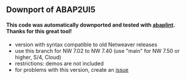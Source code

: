 ## Downport of ABAP2UI5

#### This code was automatically downported and tested with [abaplint](https://abaplint.org/). Thanks for this great tool!

* version with syntax compatible to old Netweaver releases
* use this branch for NW 7.02 to NW 7.40 (use "main" for NW 7.50 or higher, S/4, Cloud)
* restrictions: demos are not included
* for problems with this version, create an [issue](https://github.com/oblomov-dev/ABAP2UI5/issues)


